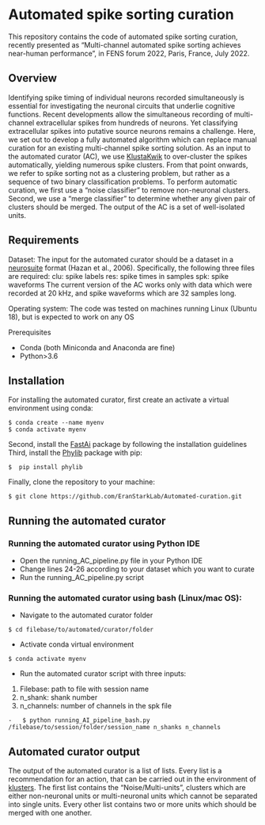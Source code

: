 # Automated spike sorting curation

This repository contains the code of automated spike sorting curation, recently presented as “Multi-channel automated spike sorting achieves near-human performance”, in FENS forum 2022, Paris, France, July 2022.

## Overview

Identifying spike timing of individual neurons recorded simultaneously is essential for investigating the neuronal circuits that underlie cognitive functions. Recent developments allow the simultaneous recording of multi-channel extracellular spikes from hundreds of neurons. Yet classifying extracellular spikes into putative source neurons remains a challenge. 
Here, we set out to develop a fully automated algorithm which can replace manual curation for an existing multi-channel spike sorting solution. As an input to the automated curator (AC), we use [KlustaKwik](https://github.com/klusta-team/klustakwik) to over-cluster the spikes automatically, yielding numerous spike clusters. From that point onwards, we refer to spike sorting not as a clustering problem, but rather as a sequence of two binary classification problems. To perform automatic curation, we first use a “noise classifier” to remove non-neuronal clusters. Second, we use a “merge classifier” to determine whether any given pair of clusters should be merged. The output of the AC is a set of well-isolated units.

## Requirements

Dataset:
The input for the automated curator should be a dataset in a [neurosuite](https://neurosuite.sourceforge.net/) format (Hazan et al., 2006). Specifically, the following three files are required:
clu: spike labels
res: spike times in samples
spk: spike waveforms
The current version of the AC works only with data which were recorded at 20 kHz, and spike waveforms which are 32 samples long.

Operating system:
The code was tested on machines running Linux (Ubuntu 18), but is expected to work on any OS

Prerequisites
-	Conda (both Miniconda and Anaconda are fine)
-	Python>3.6

## Installation
For installing the automated curator, first create an activate a virtual environment using conda:
```
$ conda create --name myenv
$ conda activate myenv
```
Second, install the [FastAi](https://docs.fast.ai/) package by following the installation guidelines
Third, install the [Phylib](https://github.com/cortex-lab/phylib) package with pip:
```
$  pip install phylib
```

Finally, clone the repository to your machine:
```
$ git clone https://github.com/EranStarkLab/Automated-curation.git
```

## Running the automated curator 
### Running the automated curator using Python IDE
-	Open the running_AC_pipeline.py file in your Python IDE
-	Change lines 24-26 according to your dataset which you want to curate
-	Run the running_AC_pipeline.py script
### Running the automated curator using bash (Linux/mac OS):
-	Navigate to the automated curator folder
```
$ cd filebase/to/automated/curator/folder
```
-	Activate conda virtual environment
```
$ conda activate myenv
```
-	Run the automated curator script with three inputs:
1.	Filebase: path to file with session name
2.	n_shank: shank number
3.	n_channels: number of channels in the spk file 
```
-	$ python running_AI_pipeline_bash.py /filebase/to/session/folder/session_name n_shanks n_channels
```

## Automated curator output
The output of the automated curator is a list of lists. Every list is a recommendation for an action, that can be carried out in the environment of [klusters](https://neurosuite.sourceforge.net/). The first list contains the “Noise/Multi-units”, clusters which are either non-neuronal units or multi-neuronal units which cannot be separated into single units. Every other list contains two or more units which should be merged with one another.


